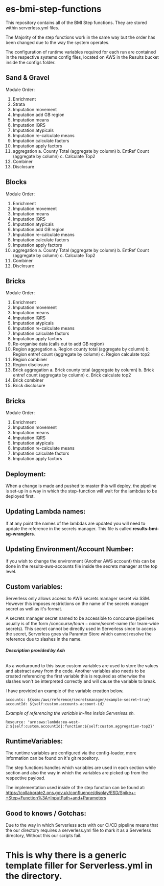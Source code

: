 # es-bmi-step-functions

This repository contains all of the BMI Step functions. They are stored within serverless.yml files.

The Majority of the step functions work in the same way but the order has been changed due to the 
way the system operates. 

The configuration of runtime variables required for each run are contained
in the respective systems config files, located on AWS in the Results bucket inside the configs folder.

## Sand & Gravel
Module Order:
1. Enrichment
2. Strata
3. Imputation movement
4. Imputation add GB region
5. Imputation means
6. Imputation IQRS
7. Imputation atypicals
8. Imputation re-calculate means
9. Imputation calculate factors
10. Imputation apply factors
11. aggregation
    a. County Total (aggregate by column)
    b. EntRef Count (aggregate by column)
    c. Calculate Top2
12. Combiner
13. Disclosure 

## Blocks
Module Order:
1. Enrichment
2. Imputation movement
3. Imputation means
4. Imputation IQRS
5. Imputation atypicals
6. Imputation add GB region
7. Imputation re-calculate means
8. Imputation calculate factors
9. Imputation apply factors
10. aggregation
    a. County Total (aggregate by column)
    b. EntRef Count (aggregate by column)
    c. Calculate Top2
11. Combiner
12. Disclosure 

## Bricks
Module Order: 
1. Enrichment
2. Imputation movement
3. Imputation means
4. Imputation IQRS
5. Imputation atypicals
6. Imputation re-calculate means
7. Imputation calculate factors
8. Imputation apply factors
9. Re-organise data (calls out to add GB region)
10. Region aggregation
    a. Region county total (aggregate by column)
    b. Region entref count (aggregate by column)
    c. Region calculate top2
11. Region combiner
12. Region disclosure
13. Brick aggregation
    a. Brick county total (aggregate by column)
    b. Brick entref count (aggregate by column)
    c. Brick calculate top2
14. Brick combiner
15. Brick disclosure

## Bricks
Module Order:
1. Enrichment
2. Imputation movement
3. Imputation means
4. Imputation IQRS
5. Imputation atypicals
6. Imputation re-calculate means
7. Imputation calculate factors
8. Imputation apply factors

## Deployment:

When a change is made and pushed to master this will deploy, the pipeline is set-up in a way
in which the step-function will wait for the lambdas to be deployed first.

## Updating Lambda names:

If at any point the names of the lambdas are updated you will need to update the reference
in the secrets manager. This file is called **results-bmi-sg-wranglers**.

## Updating Environment/Account Number:

If you wish to change the environment (Another AWS account) this can be done in the
results-aws-accounts file inside the secrets manager at the top level.


## Custom variables:
Serverless only allows access to AWS secrets manager secret via SSM. However this imposes 
restrictions on the name of the secrets manager secret as well as it's format.

A secrets manager secret named to be accessible to concourse pipelines usually is of the 
form /concourse/$team-name/$secret-name (for team-wide secrets). This secret cannot be 
directly used in Serverless since to access the secret, Serverless goes via Paramter 
Store which cannot resolve the reference due to slashes in the name.
###### __Description provided by Ash__

As a workaround to this issue custom variables are used to store the values and abstract 
away from the code. Another variables also needs to be created referencing the first 
variable this is required as otherwise the slashes won't be interpreted correctly and will
cause the variable to break.

I have provided an example of the variable creation below.
```  
accounts: ${ssm:/aws/reference/secretsmanager/example-secret~true}
accountId: ${self:custom.accounts.account-id}
```

_Example of referencing the variable in-line inside Serverless.sh._

```Resource: "arn:aws:lambda:eu-west-2:${self:custom.accountId}:function:${self:custom.aggregation-top2}"```

## RuntimeVariables:
The runtime variables are configured via the config-loader, more information can be found
on it's git repository. 

The step functions handles which variables are used in each section
while section and also the way in which the variables are picked up from the respective payload.

The implementation used inside of the step function can be found at: 
https://collaborate2.ons.gov.uk/confluence/display/ESD/Spike+-+Step+Function%3A+InputPath+and+Parameters

## Good to knows / Gotchas:
Due to the way in which Serverless acts with our CI/CD pipeline means that the our directory
requires a serverless.yml file to mark it as a Serverless directory, Without this our scripts fail. 

This is why there is a generic template filler for Serverless.yml in the directory.
=======

